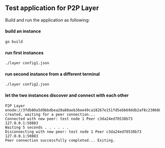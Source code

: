 ## Test application for P2P Layer
Build and run the application as following:

#### build an instance

```
go build
```

#### run first instances

```
./layer config1.json
```

#### run second instance from a different terminal

```
./layer config2.json
```
#### let the two instances discover and connect with each other

```
P2P Layer enode://3fdb80a5d9bbdbea20a80aeb36ee49ca18267e151fd5ebb69ddb2af8c230688debea7f4cd077368a1050ee35c9005905380ddb0bb8d0e5aa3d101eb51ef785da@[::]:50438 created, waiting for a peer connection...
Connected with new peer: test node 1 Peer c3da24ed70538b73 127.0.0.1:50883
Waiting 5 seconds . . . . . .
Disconnecting with new peer: test node 1 Peer c3da24ed70538b73 127.0.0.1:50883
Peer connection successfully completed... Exiting.
```